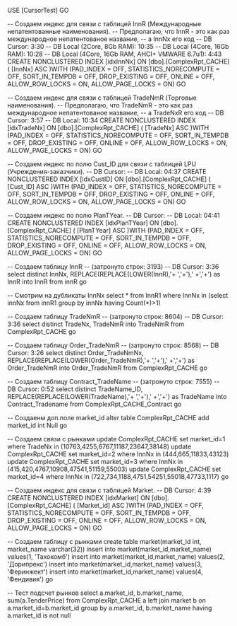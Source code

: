 USE [CursorTest]
GO

-- Создаем индекс для связи с таблицей InnR (Международные непатентованные наименования). 
-- Предполагаю, что InnR - это как раз международное непатентованое название,
-- а InnNx его код
-- DB Cursor: 3:30
-- DB Local (2Core, 8Gb RAM): 10:35
-- DB Local (4Core, 16Gb RAM): 10:28
-- DB Local (4Core, 16Gb RAM, AHCI+ VMWARE 6.7u1): 4:43
CREATE NONCLUSTERED INDEX [idxInnNx] ON [dbo].[ComplexRpt_CACHE]
(
	[InnNx] ASC
)WITH (PAD_INDEX = OFF, STATISTICS_NORECOMPUTE = OFF, SORT_IN_TEMPDB = OFF, DROP_EXISTING = OFF, ONLINE = OFF, ALLOW_ROW_LOCKS = ON, ALLOW_PAGE_LOCKS = ON)
GO

-- Создаем индекс для связи с таблицей TradeNmR (Торговые наименования). 
-- Предполагаю, что TradeNmR - это как раз международное непатентованое название,
-- а TradeNxR его код
-- DB Cursor: 3:57
-- DB Local: 10:34
CREATE NONCLUSTERED INDEX [idxTradeNx] ON [dbo].[ComplexRpt_CACHE]
(
	[TradeNx] ASC
)WITH (PAD_INDEX = OFF, STATISTICS_NORECOMPUTE = OFF, SORT_IN_TEMPDB = OFF, DROP_EXISTING = OFF, ONLINE = OFF, ALLOW_ROW_LOCKS = ON, ALLOW_PAGE_LOCKS = ON)
GO

-- Создаем индекс по полю Cust_ID для связи с таблицей LPU (Учреждения-заказчики). 
-- DB Cursor: 
-- DB Local: 04:37
CREATE NONCLUSTERED INDEX [idxCustID] ON [dbo].[ComplexRpt_CACHE]
(
	[Cust_ID] ASC
)WITH (PAD_INDEX = OFF, STATISTICS_NORECOMPUTE = OFF, SORT_IN_TEMPDB = OFF, DROP_EXISTING = OFF, ONLINE = OFF, ALLOW_ROW_LOCKS = ON, ALLOW_PAGE_LOCKS = ON)
GO

-- Создаем индекс по полю PlanTYear. 
-- DB Cursor: 
-- DB Local: 04:41
CREATE NONCLUSTERED INDEX [idxPlanTYear] ON [dbo].[ComplexRpt_CACHE]
(
	[PlanTYear] ASC
)WITH (PAD_INDEX = OFF, STATISTICS_NORECOMPUTE = OFF, SORT_IN_TEMPDB = OFF, DROP_EXISTING = OFF, ONLINE = OFF, ALLOW_ROW_LOCKS = ON, ALLOW_PAGE_LOCKS = ON)
GO

-- Создаем таблицу InnR
-- (затронуто строк: 3193)
-- DB Cursor: 3:36
select distinct InnNx, REPLACE(REPLACE(LOWER(InnR),'+ ','+'),' +','+') as InnR into InnR from innR
go

-- Смотрим на дубликаты InnNx
select * from InnR1 
where InnNx in (select innNx from innR1 group by innNx having Count(*)>1)


-- Создаем таблицу TradeNmR
-- (затронуто строк: 8604)
-- DB Cursor: 3:36
select distinct TradeNx, TradeNmR into TradeNmR from ComplexRpt_CACHE
go

-- Создаем таблицу Order_TradeNmR
-- (затронуто строк: 8568)
-- DB Cursor: 3:26
select distinct Order_TradeNmNx, REPLACE(REPLACE(LOWER(Order_TradeNmR),'+ ','+'),' +','+') as Order_TradeNmR into Order_TradeNmR from ComplexRpt_CACHE
go

-- Создаем таблицу Contract_TradeName
-- (затронуто строк: 7555)
-- DB Cursor: 0:52
select distinct TradeName_ID, REPLACE(REPLACE(LOWER(TradeName),'+ ','+'),' +','+') as TradeName into Contract_Tradename from ComplexRpt_CACHE_Contract
go

-- Создаенм доп.поле market_id
alter table ComplexRpt_CACHE add market_id int Null
go

-- Создаем связи с рынками
update ComplexRpt_CACHE set market_id=1 where TradeNx in (10763,4255,6767,11187,23647,38148)
update ComplexRpt_CACHE set market_id=2 where InnNx in (444,665,11833,43123)
update ComplexRpt_CACHE set market_id=3 where InnNx in (415,420,4767,10908,47541,51159,55003)
update ComplexRpt_CACHE set market_id=4 where InnNx in (722,734,1188,4751,54251,55018,47733,1117)
go 


-- Создаем индекс для связи с таблицей Market. 
-- DB Cursor: 4:39
CREATE NONCLUSTERED INDEX [idxMarket] ON [dbo].[ComplexRpt_CACHE]
(
	[Market_id] ASC
)WITH (PAD_INDEX = OFF, STATISTICS_NORECOMPUTE = OFF, SORT_IN_TEMPDB = OFF, DROP_EXISTING = OFF, ONLINE = OFF, ALLOW_ROW_LOCKS = ON, ALLOW_PAGE_LOCKS = ON)
GO

-- Создаем таблицу с рынками
create table market(market_id int, market_name varchar(32))
insert into market(market_id,market_name) values(1, 'Тахокомб')
insert into market(market_id,market_name) values(2, 'Дорипрекс')
insert into market(market_id,market_name) values(3, 'Феринжект')
insert into market(market_id,market_name) values(4, 'Фендивия')
go

-- Тест подсчет рынков
select a.market_id, b.market_name, sum(a.TenderPrice)
from ComplexRpt_CACHE a
left join market b on a.market_id=b.market_id
group by a.market_id, b.market_name
having a.market_id is not null